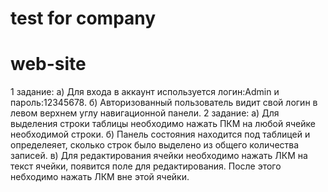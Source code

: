 # test for company 
# web-site
1 задание:
а) Для входа в аккаунт используется логин:Admin и пароль:12345678.
б) Авторизованный пользователь видит свой логин в левом верхнем углу навигационной панели.
2 задание:
а) Для выделения строки таблицы необходимо нажать ПКМ на любой ячейке необходимой строки.
б) Панель состояния находится под таблицей и определеяет, сколько строк было выделено из общего количества записей.
в) Для редактирования ячейки необходимо нажать ЛКМ на текст ячейки, появится поле для редактирования. После этого небходимо нажать ЛКМ вне этой ячейки.
